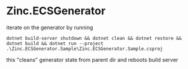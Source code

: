 # Zinc.ECSGenerator

iterate on the generator by running
```
dotnet build-server shutdown && dotnet clean && dotnet restore && dotnet build && dotnet run --project .\Zinc.ECSGenerator.Sample\Zinc.ECSGenerator.Sample.csproj
```

this "cleans" generator state from parent dir and reboots build server
